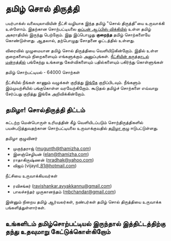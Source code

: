 # தமிழ் சொல் திருத்தி #

பயர்பாக்ஸ் வலையுலாவியின் நீட்சி வழியாக இந்த தமிழ் "சொல் திருத்தி"யை உருவாக்கி உள்ளோம். இதற்கான சொற்பட்டியலை [ஒப்பன் ஆப்பிஸ் விக்கியில்](http://wiki.services.openoffice.org/wiki/Dictionaries#Tamil_.28India.29) உள்ள தமிழ் அகராதியில் இருந்து பெற்றோம். இது இப்பொழுது **குறைந்த** தமிழ் சொற்களையே கொண்டுள்ளது.
ஆதலால், தற்பொழுது சோதனை ஓட்டத்தில் உள்ளது.

விரைவில் முழுமையான தமிழ் சொல் திருத்தியை வெளியிடுகின்றோம். இதில் உள்ள குறைகளையும் நிறைகளையும் எங்களுக்கும் அனுப்புங்கள். [நீட்சியின் கருத்தாடல் மன்றத்தில்](http://ulagam.net/forum/forum.php?id=5) பங்கேற்று உங்களது கேள்விகளையும் பதில்களையும் பகிர்ந்து கொள்ளுங்கள்

தமிழ் சொற்பட்டியல் - 64000 சொற்கள்

நீட்சியில் நீங்கள் காணும் வழுக்கள் குறித்து [இங்கே](http://code.google.com/p/tamilspellchecker/issues/list) குறிப்பிடவும்.
நீங்களும் இம்முயற்சியில் பங்குகொள்ள வரவேற்கிறோம். கூடுதல் தமிழ்ச் சொற்களை எவ்வாறு சேர்ப்பது குறித்து இங்கே அறிவிக்கின்றோம்.

## தமிழா! சொல்திருத்தி திட்டம் ##
கட்டற்ற மென்பொருள் உரிமத்தின் கீழ் வெளியிடப்படும் சொற்திருத்திகளில் பயன்படுத்துவதற்கான சொற்பட்டியலை உருவாக்குவதில் [தமிழா குழு](http://www.developer.thamizha.com/spellchecker/) ஈடுபட்டுள்ளது.

தமிழா குழுவினர்

  * முகுந்தராஜ் (mugunth@thamizha.com)
  * இளஞ்செழியன் (elan@thamizha.com)
  * ராதாகிருஷ்ணன் (nradhak@yahoo.com)
  * விஜய் (vijayd\_81@hotmail.com)

நீட்சியை உருவாக்கியவர்கள்

  * ரவிசங்கர் (ravishankar.ayyakkannu@gmail.com)
  * பாலச்சந்தர் முருகானந்தம் (mbchandar@gmail.com)

இன்னும் நிறைய தமிழ் ஆர்வலர்கள், நண்பர்கள் தமிழ் சொல் திருத்தியை உருவாக்க பங்களித்துள்ளார்கள்.

## **உங்களிடம் தமிழ்சொற்பட்டியல் இருந்தால் இத்திட்டத்திற்கு தந்து உதவுமாறு கேட்டுக்கொள்கிறோம்** ##